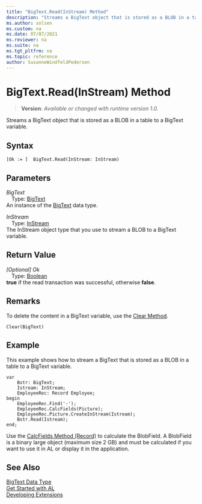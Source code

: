 ```yaml
---
title: "BigText.Read(InStream) Method"
description: "Streams a BigText object that is stored as a BLOB in a table to a BigText variable."
ms.author: solsen
ms.custom: na
ms.date: 07/07/2021
ms.reviewer: na
ms.suite: na
ms.tgt_pltfrm: na
ms.topic: reference
author: SusanneWindfeldPedersen
---
```

[//]: # (START>DO_NOT_EDIT)
[//]: # (IMPORTANT:Do not edit any of the content between here and the END>DO_NOT_EDIT.)
[//]: # (Any modifications should be made in the .xml files in the ModernDev repo.)
# BigText.Read(InStream) Method
> **Version**: _Available or changed with runtime version 1.0._

Streams a BigText object that is stored as a BLOB in a table to a BigText variable.


## Syntax
```AL
[Ok := ]  BigText.Read(InStream: InStream)
```
## Parameters
*BigText*  
&emsp;Type: [BigText](bigtext-data-type.md)  
An instance of the [BigText](bigtext-data-type.md) data type.  

*InStream*  
&emsp;Type: [InStream](../instream/instream-data-type.md)  
The InStream object type that you use to stream a BLOB to a BigText variable.  


## Return Value
*[Optional] Ok*  
&emsp;Type: [Boolean](../boolean/boolean-data-type.md)  
**true** if the read transaction was successful, otherwise **false**.


[//]: # (IMPORTANT: END>DO_NOT_EDIT)

## Remarks

To delete the content in a BigText variable, use the [Clear Method](../../methods-auto/system/system-clear-joker-method.md).  
  
```al
Clear(BigText)  
```  

## Example

This example shows how to stream a BigText that is stored as a BLOB in a table to a BigText variable.  
  
```al
var
    Bstr: BigText;
    Istream: InStream;
    EmployeeRec: Record Employee;
begin
    EmployeeRec.Find('-');  
    EmployeeRec.CalcFields(Picture);  
    EmployeeRec.Picture.CreateInStream(Istream);  
    Bstr.Read(Istream);  
end;
```  
  
Use the [CalcFields Method \(Record\)](../../methods-auto/record/record-calcfields-method.md) to calculate the BlobField. A BlobField is a binary large object \(maximum size 2 GB\) and must be calculated if you want to use it in AL or display it in the application.  

## See Also

[BigText Data Type](bigtext-data-type.md)  
[Get Started with AL](../../devenv-get-started.md)  
[Developing Extensions](../../devenv-dev-overview.md)